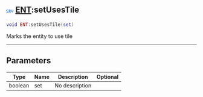 ## ![server](../../.gitbook/assets/server.png) [ENT](https://iaswiki.rawr.dev/readme/ent):setUsesTile

```lua
void ENT:setUsesTile(set)
```

Marks the entity to use tile

------
## Parameters

| Type   | Name | Description | Optional |
| ------ | ---- | ----------- | -------: |
| boolean | set | No description |  |

